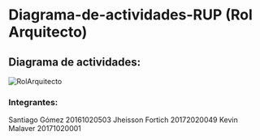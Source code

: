 # Diagrama-de-actividades-RUP (Rol Arquitecto)

## Diagrama de actividades:

![RolArquitecto](https://user-images.githubusercontent.com/20057560/84056428-d520f580-a97b-11ea-86b5-c9dc4d302d03.png)

### Integrantes:
Santiago Gómez 20161020503
Jheisson Fortich 20172020049
Kevin Malaver 20171020001
